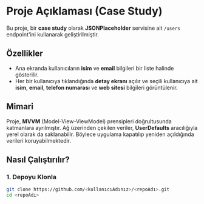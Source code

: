 # Proje Açıklaması (Case Study)

Bu proje, bir **case study** olarak **JSONPlaceholder** servisine ait `/users` endpoint'ini kullanarak geliştirilmiştir.

## Özellikler

* Ana ekranda kullanıcıların **isim** ve **email** bilgileri bir liste halinde gösterilir.
* Her bir kullanıcıya tıklandığında **detay ekranı** açılır ve seçili kullanıcıya ait **isim**, **email**, **telefon numarası** ve **web sitesi** bilgileri görüntülenir.

## Mimari

Proje, **MVVM** (Model-View-ViewModel) prensipleri doğrultusunda katmanlara ayrılmıştır. Ağ üzerinden çekilen veriler, **UserDefaults** aracılığıyla yerel olarak da saklanabilir. Böylece uygulama kapatılıp yeniden açıldığında verileri koruyabilmektedir.

## Nasıl Çalıştırılır?

### 1. Depoyu Klonla

```bash
git clone https://github.com/<kullanıcıAdınız>/<repoAdı>.git
cd <repoAdı>
